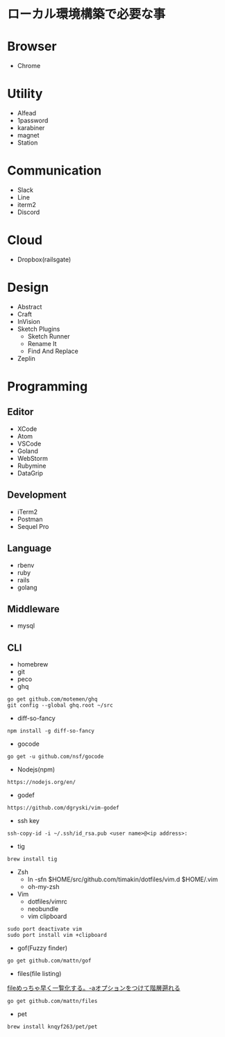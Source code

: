 ローカル環境構築で必要な事
========================

# Browser

- Chrome

# Utility

- Alfead
- 1password
- karabiner
- magnet
- Station

# Communication

- Slack
- Line
- iterm2
- Discord

# Cloud

- Dropbox(railsgate)

# Design
- Abstract
- Craft
- InVision
- Sketch Plugins
  - Sketch Runner
  - Rename It
  - Find And Replace
- Zeplin

# Programming

## Editor

- XCode
- Atom
- VSCode
- Goland
- WebStorm
- Rubymine
- DataGrip

## Development

- iTerm2
- Postman
- Sequel Pro

## Language

- rbenv
- ruby
- rails
- golang

## Middleware

- mysql

## CLI

- homebrew
- git
- peco
- ghq

```
go get github.com/motemen/ghq
git config --global ghq.root ~/src
```

- diff-so-fancy

```
npm install -g diff-so-fancy
```

- gocode

```
go get -u github.com/nsf/gocode
```

- Nodejs(npm)

```
https://nodejs.org/en/
```

- godef

```
https://github.com/dgryski/vim-godef
```

- ssh key

```
ssh-copy-id -i ~/.ssh/id_rsa.pub <user name>@<ip address>:
```

- tig

```
brew install tig
```

- Zsh
  - ln -sfn $HOME/src/github.com/timakin/dotfiles/vim.d $HOME/.vim
  - oh-my-zsh
- Vim
  - dotfiles/vimrc
  - neobundle
  - vim clipboard

```
sudo port deactivate vim
sudo port install vim +clipboard
```

- gof(Fuzzy finder)

```
go get github.com/mattn/gof
```

- files(file listing)

[fileめっちゃ早く一覧化する。-aオプションをつけて階層遡れる](https://github.com/mattn/files)

```
go get github.com/mattn/files
```

- pet

```
brew install knqyf263/pet/pet
```
